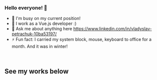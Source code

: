 ### Hello everyone! 👋

- 🔭 I'm busy on my current position!
- 🌱 I work as a Vue.js developer  :)
- 💬 Ask me about anything here https://www.linkedin.com/in/vladyslav-petrachuk-10ba53197/
- ⚡ Fun fact: I carried my system block, mouse, keyboard to office for a month. And it was in winter!

<br />

## See my works below

